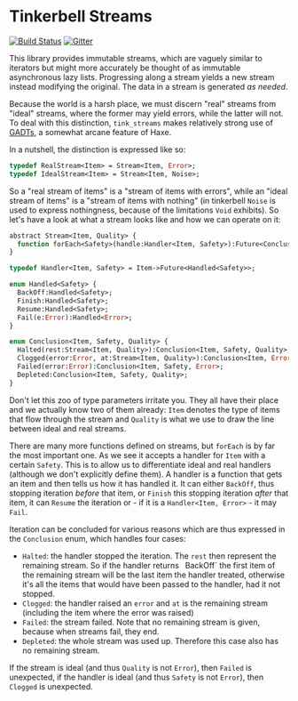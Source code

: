 # Tinkerbell Streams

[![Build Status](https://travis-ci.org/haxetink/tink_streams.svg?branch=master)](https://travis-ci.org/haxetink/tink_streams)
[![Gitter](https://badges.gitter.im/Join%20Chat.svg)](https://gitter.im/haxetink/public)

This library provides immutable streams, which are vaguely similar to iterators but might more accurately be thought of as immutable asynchronous lazy lists. Progressing along a stream yields a new stream instead modifying the original. The data in a stream is generated *as needed*.

Because the world is a harsh place, we must discern "real" streams from "ideal" streams, where the former may yield errors, while the latter will not. To deal with this distinction, `tink_streams` makes relatively strong use of [GADTs](http://code.haxe.org/category/functional-programming/enum-gadt.html), a somewhat arcane feature of Haxe. 

In a nutshell, the distinction is expressed like so:
  
```haxe
typedef RealStream<Item> = Stream<Item, Error>;
typedef IdealStream<Item> = Stream<Item, Noise>;
```

So a "real stream of items" is a "stream of items with errors", while an "ideal stream of items" is a "stream of items with nothing" (in tinkerbell `Noise` is used to express nothingness, because of the limitations `Void` exhibits). So let's have a look at what a stream looks like and how we can operate on it:

```haxe
abstract Stream<Item, Quality> {
  function forEach<Safety>(handle:Handler<Item, Safety>):Future<Conclusion<Item, Safety, Quality>>;
}

typedef Handler<Item, Safety> = Item->Future<Handled<Safety>>;

enum Handled<Safety> {
  BackOff:Handled<Safety>;
  Finish:Handled<Safety>;
  Resume:Handled<Safety>;
  Fail(e:Error):Handled<Error>;
}

enum Conclusion<Item, Safety, Quality> {
  Halted(rest:Stream<Item, Quality>):Conclusion<Item, Safety, Quality>;
  Clogged(error:Error, at:Stream<Item, Quality>):Conclusion<Item, Error, Quality>;
  Failed(error:Error):Conclusion<Item, Safety, Error>;
  Depleted:Conclusion<Item, Safety, Quality>;
}
```

Don't let this zoo of type parameters irritate you. They all have their place and we actually know two of them already: `Item` denotes the type of items that flow through the stream and `Quality` is what we use to draw the line between ideal and real streams.

There are many more functions defined on streams, but `forEach` is by far the most important one. As we see it accepts a handler for `Item` with a certain `Safety`. This is to allow us to differentiate ideal and real handlers (although we don't explicitly define them). A handler is a function that gets an item and then tells us how it has handled it. It can either `BackOff`, thus stopping iteration *before* that item, or `Finish` this stopping iteration *after* that item, it can `Resume` the iteration or - if it is a `Handler<Item, Error>` - it may `Fail`.

Iteration can be concluded for various reasons which are thus expressed in the `Conclusion` enum, which handles four cases:
  
- `Halted`: the handler stopped the iteration. The `rest` then represent the remaining stream. So if the handler returns ` `BackOff` the first item of the remaining stream will be the last item the handler treated, otherwise it's all the items that would have been passed to the handler, had it not stopped.
- `Clogged`: the handler raised an `error` and `at` is the remaining stream (including the item where the error was raised)
- `Failed`: the stream failed. Note that no remaining stream is given, because when streams fail, they end.
- `Depleted`: the whole stream was used up. Therefore this case also has no remaining stream.

If the stream is ideal (and thus `Quality` is not `Error`), then `Failed` is unexpected, if the handler is ideal (and thus `Safety` is not `Error`), then `Clogged` is unexpected.
